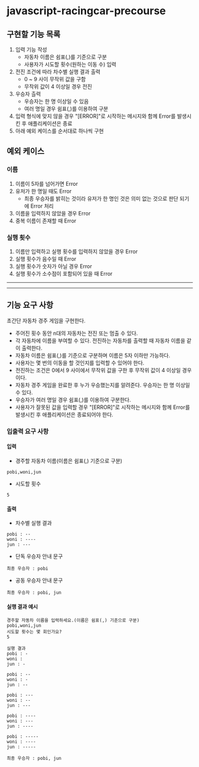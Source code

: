 # javascript-racingcar-precourse

## 구현할 기능 목록

1. 입력 기능 작성
   - 자동차 이름은 쉼표(,)를 기준으로 구분
   - 사용자가 시도할 횟수(원하는 이동 수) 입력
2. 전진 조건에 따라 차수별 실행 결과 출력
   - 0 ~ 9 사이 무작위 값을 구함
   - 무작위 값이 4 이상일 경우 전진
3. 우승자 츨력
   - 우승자는 한 명 이상일 수 있음
   - 여러 명일 경우 쉼표(,)를 이용하여 구분
4. 입력 형식에 맞지 않을 경우 "[ERROR]"로 시작하는 메시지와 함께 Error를 발생시킨 후 애플리케이션은 종료
5. 아래 예외 케이스를 순서대로 하나씩 구현

## 예외 케이스

### 이름

1. 이름이 5자를 넘어가면 Error
2. 유저가 한 명일 때도 Error
   - 최종 우승자를 밝히는 것이라 유저가 한 명인 것은 의미 없는 것으로 판단 되기에 Error 처리
3. 이름을 입력하지 않았을 경우 Error
4. 중복 이름이 존재할 때 Error

### 실행 횟수

1. 이름만 입력하고 실행 횟수를 입력하지 않았을 경우 Error
2. 실행 횟수가 음수일 때 Error
3. 실행 횟수가 숫자가 아닐 경우 Error
4. 실행 횟수가 소수점이 포함되어 있을 때 Error

---

---

## 기능 요구 사항

초간단 자동차 경주 게임을 구현한다.

- 주어진 횟수 동안 n대의 자동차는 전진 또는 멈출 수 있다.
- 각 자동차에 이름을 부여할 수 있다. 전진하는 자동차를 출력할 때 자동차 이름을 같이 출력한다.
- 자동차 이름은 쉼표(,)를 기준으로 구분하며 이름은 5자 이하만 가능하다.
- 사용자는 몇 번의 이동을 할 것인지를 입력할 수 있어야 한다.
- 전진하는 조건은 0에서 9 사이에서 무작위 값을 구한 후 무작위 값이 4 이상일 경우이다.
- 자동차 경주 게임을 완료한 후 누가 우승했는지를 알려준다. 우승자는 한 명 이상일 수 있다.
- 우승자가 여러 명일 경우 쉼표(,)를 이용하여 구분한다.
- 사용자가 잘못된 값을 입력할 경우 "[ERROR]"로 시작하는 메시지와 함께 Error를 발생시킨 후 애플리케이션은 종료되어야 한다.

### 입출력 요구 사항

#### 입력

- 경주할 자동차 이름(이름은 쉼표(,) 기준으로 구분)

```
pobi,woni,jun
```

- 시도할 횟수

```
5
```

#### 출력

- 차수별 실행 결과

```
pobi : --
woni : ----
jun : ---
```

- 단독 우승자 안내 문구

```
최종 우승자 : pobi
```

- 공동 우승자 안내 문구

```
최종 우승자 : pobi, jun
```

#### 실행 결과 예시

```
경주할 자동차 이름을 입력하세요.(이름은 쉼표(,) 기준으로 구분)
pobi,woni,jun
시도할 횟수는 몇 회인가요?
5

실행 결과
pobi : -
woni :
jun : -

pobi : --
woni : -
jun : --

pobi : ---
woni : --
jun : ---

pobi : ----
woni : ---
jun : ----

pobi : -----
woni : ----
jun : -----

최종 우승자 : pobi, jun
```

